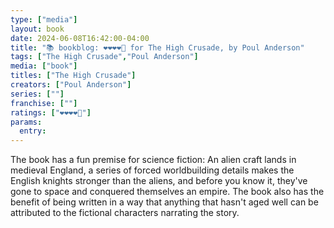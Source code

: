 ```yaml
---
type: ["media"]
layout: book
date: 2024-06-08T16:42:00-04:00
title: "📚 bookblog: ❤️❤️❤️❤️🖤 for The High Crusade, by Poul Anderson"
tags: ["The High Crusade","Poul Anderson"]
media: ["book"]
titles: ["The High Crusade"]
creators: ["Poul Anderson"]
series: [""]
franchise: [""]
ratings: ["❤️❤️❤️❤️🖤"]
params:
  entry:
---
```


The book has a fun premise for science fiction: An alien craft lands in medieval England, a series of forced worldbuilding details makes the English knights stronger than the aliens, and before you know it, they've gone to space and conquered themselves an empire. The book also has the benefit of being written in a way that anything that hasn't aged well can be attributed to the fictional characters narrating the story.
